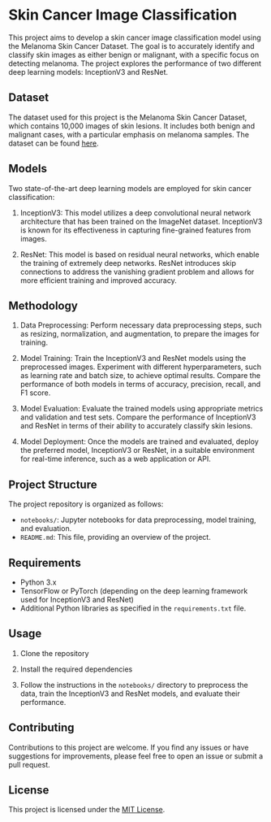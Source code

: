 # Skin Cancer Image Classification

This project aims to develop a skin cancer image classification model using the Melanoma Skin Cancer Dataset. The goal is to accurately identify and classify skin images as either benign or malignant, with a specific focus on detecting melanoma. The project explores the performance of two different deep learning models: InceptionV3 and ResNet.

## Dataset

The dataset used for this project is the Melanoma Skin Cancer Dataset, which contains 10,000 images of skin lesions. It includes both benign and malignant cases, with a particular emphasis on melanoma samples. The dataset can be found [here](https://www.kaggle.com/datasets/hasnainjaved/melanoma-skin-cancer-dataset-of-10000-images).

## Models

Two state-of-the-art deep learning models are employed for skin cancer classification:

1. InceptionV3: This model utilizes a deep convolutional neural network architecture that has been trained on the ImageNet dataset. InceptionV3 is known for its effectiveness in capturing fine-grained features from images.

2. ResNet: This model is based on residual neural networks, which enable the training of extremely deep networks. ResNet introduces skip connections to address the vanishing gradient problem and allows for more efficient training and improved accuracy.

## Methodology

1. Data Preprocessing: Perform necessary data preprocessing steps, such as resizing, normalization, and augmentation, to prepare the images for training.

2. Model Training: Train the InceptionV3 and ResNet models using the preprocessed images. Experiment with different hyperparameters, such as learning rate and batch size, to achieve optimal results. Compare the performance of both models in terms of accuracy, precision, recall, and F1 score.

3. Model Evaluation: Evaluate the trained models using appropriate metrics and validation and test sets. Compare the performance of InceptionV3 and ResNet in terms of their ability to accurately classify skin lesions.

4. Model Deployment: Once the models are trained and evaluated, deploy the preferred model, InceptionV3 or ResNet, in a suitable environment for real-time inference, such as a web application or API.

## Project Structure

The project repository is organized as follows:

- `notebooks/`: Jupyter notebooks for data preprocessing, model training, and evaluation.
- `README.md`: This file, providing an overview of the project.

## Requirements

- Python 3.x
- TensorFlow or PyTorch (depending on the deep learning framework used for InceptionV3 and ResNet)
- Additional Python libraries as specified in the `requirements.txt` file.

## Usage

1. Clone the repository
   
2. Install the required dependencies
   
3. Follow the instructions in the `notebooks/` directory to preprocess the data, train the InceptionV3 and ResNet models, and evaluate their performance.


## Contributing

Contributions to this project are welcome. If you find any issues or have suggestions for improvements, please feel free to open an issue or submit a pull request.

## License

This project is licensed under the [MIT License](LICENSE).

   
